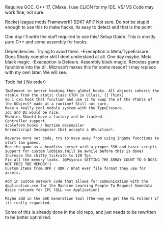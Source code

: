 Requires GCC, C++ 17, CMake. I use CLION for my IDE. VS/ VS Code may work fine, not sure.


Rocket league mods Framework? SDK? API? Not sure. 
Do not be stupid enough to use this to make hacks, its easy to detect and that is the point

One day i'll write the stuff required to use this/ Setup Guide.
This is mostly pure C++ and some assembly for hooks.


Dependencies:
Trying to avoid them. 
	-Exeception is Meta/TypeErasure. Does Shady compiler shit I dont understand at all. One day maybe. Meta black magic. 
	-Exeception is Detours. Assembly black magic. Reroutes game functions into the dll. Microsoft makes this for some reason? I may replace with my own later. We will see.
	
Todo list ( No order)

    Implement in better hooking then global hooks. All objects inherit the vtable from the static class CTOR in UClass, (I Think)
    So i can hook that function and use it to swap the of the VTable of the UObject* made at a runtime? Still not sure.
    Make a really cool module system with the TypeErasure.
    IoC and DI would be nice.
    Modules Should have a factory and be tracked.
    Controller support.
    Scaleform hooks / Runtime decompiler 
    Unrealscript Decompiler that accepts a UFunction*.
    
    Reverse more net code, try to move away from using Ingame functions to start lan games.
    Run the game as a headless server with a proper SSH and basic scripts support for custom lobbies.(Will be awhile before this is done)
    Increase the shitty tickrate to 128 Tps.
    Fix all the memory leaks. (@Psyonix SETTING THE ARRAY COUNT TO 0 DOES NOT FREE THE MEMORY!)
    Custom items from UPK / UDK / What ever file format they use for assets.
    
    Add in custom network code that allows for communication with the Application.exe for the Machine Learning People To Request Gamedata
    Basic netcode for IPC (DLL <=> Application)
    
    Maybe add in the SDK Generation tool (The way we get the RL Folder) if its really requested.
    
Some of this is already done in the old repo, and just needs to be rewritten to be better optimized.
